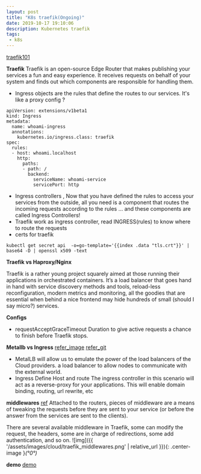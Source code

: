 ```yaml
---
layout: post
title: "K8s traefik(Ongoing)"
date: 2019-10-17 19:10:06
description: Kubernetes traefik
tags:
 - k8s
---
```

[traefik101](https://medium.com/@geraldcroes/kubernetes-traefik-101-when-simplicity-matters-957eeede2cf8)

**Traefik**
Traefik is an open-source Edge Router that makes publishing your services a fun and easy experience. It receives requests on behalf of your system and finds out which components are responsible for handling them.

 - Ingress objects are the rules that define the routes to our services. It's like a proxy config ?
```
apiVersion: extensions/v1beta1
kind: Ingress
metadata:
  name: whoami-ingress
  annotations:
    kubernetes.io/ingress.class: traefik
spec:
  rules:
  - host: whoami.localhost
    http:
      paths:
      - path: /
        backend:
          serviceName: whoami-service
          servicePort: http
```
 - Ingress controllers , Now that you have defined the rules to access your services from the outside, all you need is a component that routes the incoming requests according to the rules … and these components are called Ingress Controllers!
 - Traefik work as ingress controller, read INGRESS(rules) to know where to route the requests
- certs for traefik
```
kubectl get secret api  -o=go-template='{{index .data "tls.crt"}}' | base64 -D | openssl x509 -text
```

**Traefik vs Haproxy/Nginx**

Traefik is a rather young project squarely aimed at those running their applications in orchestrated containers. It’s a load balancer that goes hand in hand with service discovery methods and tools, reload-less reconfiguration, modern metrics and monitoring, all the goodies that are essential when behind a nice frontend may hide hundreds of small (should I say micro?) services.

**Configs**
- requestAcceptGraceTimeout
Duration to give active requests a chance to finish before Traefik stops.

**Metallb vs Ingress**
[refer_image](https://www.disasterproject.com/kubernetes-with-external-dns/)
[refer_git](https://github.com/Thoorium/kubernetes-local-cluster-flannel-metallb-traefik)
- MetalLB 
will allow us to emulate the power of the load balancers of the Cloud providers.
a load balancer to allow nodes to communicate with the external world.
- Ingress
Define Host and route
The ingress controller in this scenario will act as a reverse-proxy for your applications. This will enable domain binding, routing, url rewrite, etc

**middlewares**
[ref](https://docs.traefik.io/middlewares/overview/)
Attached to the routers, pieces of middleware are a means of tweaking the requests before they are sent to your service (or before the answer from the services are sent to the clients).

There are several available middleware in Traefik, some can modify the request, the headers, some are in charge of redirections, some add authentication, and so on.
![img]({{ '/assets/images/cloud/traefik_middlewares.png' | relative_url }}){: .center-image }*(°0°)*

**demo**
[demo](https://matthewpalmer.net/kubernetes-app-developer/articles/kubernetes-ingress-guide-nginx-example.html)


